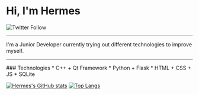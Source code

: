 # Hi, I'm Hermes
![Twitter Follow](https://img.shields.io/twitter/follow/TheTruePadawan?color=blue&style=for-the-badge)
<hr>
I'm a Junior Developer currently trying out different technologies to improve myself.
<hr>
  ### Technologies
  * C++ + Qt Framework
  * Python + Flask
  * HTML + CSS + JS
  * SQLite

[![Hermes's GitHub stats](https://github-readme-stats.vercel.app/api?username=TruePadawan&theme=tokyonight&show_icons=true)](https://github.com/anuraghazra/github-readme-stats)
[![Top Langs](https://github-readme-stats.vercel.app/api/top-langs/?username=TruePadawan&layout=compact)](https://github.com/anuraghazra/github-readme-stats)
